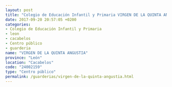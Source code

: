 ```yaml
---
layout: post
title: "Colegio de Educación Infantil y Primaria VIRGEN DE LA QUINTA ANGUSTIA"
date: 2017-09-20 20:57:05 +0200
categories:
- Colegio de Educación Infantil y Primaria
- leon
- cacabelos
- Centro público
- guarderia
name: "VIRGEN DE LA QUINTA ANGUSTIA"
province: "León"
location: "Cacabelos"
code: "24002159"
type: "Centro público"
permalink: /guarderias/virgen-de-la-quinta-angustia.html
---
```


